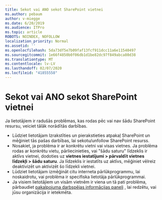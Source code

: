 ```yaml
---
title: Sekot vai ANO sekot SharePoint vietnei
ms.author: pebaum
author: v-miegge
ms.date: 6/20/2019
ms.audience: ITPro
ms.topic: article
ROBOTS: NOINDEX, NOFOLLOW
localization_priority: Normal
ms.assetid: ''
ms.openlocfilehash: 5da73df5e7b09faf13fcf911dcc11a6e11540497
ms.sourcegitcommit: 1e66f4850b0f06db1d1be82dc97f849abca80d38
ms.translationtype: MT
ms.contentlocale: lv-LV
ms.lasthandoff: 02/07/2020
ms.locfileid: "41855558"
---
```

# <a name="follow-or-un-follow-a-sharepoint-site"></a>Sekot vai ANO sekot SharePoint vietnei

Ja lietotājiem ir radušās problēmas, kas rodas pēc vai nav šādu SharePoint resursu, veiciet tālāk norādītās darbības.

* Lūdziet lietotājam Izrakstīties un pierakstieties atpakaļ SharePoint un mēģiniet tās pašas darbības, lai sekotu/unfollow SharePoint resurss.
* Nosakiet, ja problēma ir ar konkrētu vietni vai visas vietnes. Ja problēma rodas ar konkrētu vietu, pārliecinieties, vai "šādu saturu" līdzeklis ir aktīvs vietnei, dodoties uz **vietnes iestatījumi > pārvaldīt vietnes līdzekļi > šādu saturu**. Ja līdzeklis ir iestatīts uz aktīvs, mēģiniet vēlreiz deaktivizēt un aktivizēt šo līdzekli vietnei.
* Lūdziet lietotājam izmēģināt citu interneta pārlūkprogrammu, lai noskaidrotu, vai problēma ir specifiska lietotāja pārlūkprogrammai.
* Ja visiem lietotājiem un visām vietnēm ir viena un tā pati problēma, pārbaudiet [pakalpojuma darbspējas informācijas paneli](https://admin.microsoft.com/AdminPortal/Home#/servicehealth) , lai redzētu, vai jūsu organizācija ir ietekmēta.
